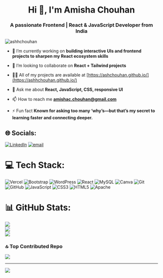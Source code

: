 <h1 align="center">Hi 👋, I'm Amisha Chouhan</h1>
<h3 align="center">A passionate Frontend | React & JavaScript Developer from India</h3>

<p align="left"> <img src="https://komarev.com/ghpvc/?username=ashhchouhan&label=Profile%20views&color=0e75b6&style=flat" alt="ashhchouhan" /> </p>

- 🔭 I’m currently working on **building interactive UIs and frontend projects to sharpen my React ecosystem skills**

- 👯 I’m looking to collaborate on ****React + Tailwind** projects**

- 👨‍💻 All of my projects are available at [https://ashchouhan.github.io/](https://ashhchouhan.github.io/)

- 💬 Ask me about **React, JavaScript, CSS, responsive UI**

- 📫 How to reach me **amishac.chouhan@gmail.com**

- ⚡ Fun fact **Known for asking too many ‘why’s—but that’s my secret to learning faster and connecting deeper.**

## 🌐 Socials:
[![LinkedIn](https://img.shields.io/badge/LinkedIn-%230077B5.svg?logo=linkedin&logoColor=white)](https://linkedin.com/in/https://www.linkedin.com/in/amisha-profile/) [![email](https://img.shields.io/badge/Email-D14836?logo=gmail&logoColor=white)](mailto:amishac.chouhan@gmail.com) 

# 💻 Tech Stack:
![Vercel](https://img.shields.io/badge/vercel-%23000000.svg?style=for-the-badge&logo=vercel&logoColor=white) ![Bootstrap](https://img.shields.io/badge/bootstrap-%238511FA.svg?style=for-the-badge&logo=bootstrap&logoColor=white) ![WordPress](https://img.shields.io/badge/WordPress-%23117AC9.svg?style=for-the-badge&logo=WordPress&logoColor=white) ![React](https://img.shields.io/badge/react-%2320232a.svg?style=for-the-badge&logo=react&logoColor=%2361DAFB) ![MySQL](https://img.shields.io/badge/mysql-4479A1.svg?style=for-the-badge&logo=mysql&logoColor=white) ![Canva](https://img.shields.io/badge/Canva-%2300C4CC.svg?style=for-the-badge&logo=Canva&logoColor=white) ![Git](https://img.shields.io/badge/git-%23F05033.svg?style=for-the-badge&logo=git&logoColor=white) ![GitHub](https://img.shields.io/badge/github-%23121011.svg?style=for-the-badge&logo=github&logoColor=white) ![JavaScript](https://img.shields.io/badge/javascript-%23323330.svg?style=for-the-badge&logo=javascript&logoColor=%23F7DF1E) ![CSS3](https://img.shields.io/badge/css3-%231572B6.svg?style=for-the-badge&logo=css3&logoColor=white) ![HTML5](https://img.shields.io/badge/html5-%23E34F26.svg?style=for-the-badge&logo=html5&logoColor=white) ![Apache](https://img.shields.io/badge/apache-%23D42029.svg?style=for-the-badge&logo=apache&logoColor=white)
# 📊 GitHub Stats:
![](https://github-readme-stats.vercel.app/api?username=ashhchouhan&theme=transparent&hide_border=false&include_all_commits=false&count_private=false)<br/>
![](https://nirzak-streak-stats.vercel.app/?user=ashhchouhan&theme=transparent&hide_border=false)<br/>
![](https://github-readme-stats.vercel.app/api/top-langs/?username=ashhchouhan&theme=transparent&hide_border=false&include_all_commits=false&count_private=false&layout=compact)

### 🔝 Top Contributed Repo
![](https://github-contributor-stats.vercel.app/api?username=ashhchouhan&limit=5&theme=transparent&combine_all_yearly_contributions=true)

---
[![](https://visitcount.itsvg.in/api?id=ashhchouhan&icon=0&color=0)](https://visitcount.itsvg.in)

<!-- Proudly created with GPRM ( https://gprm.itsvg.in ) -->

